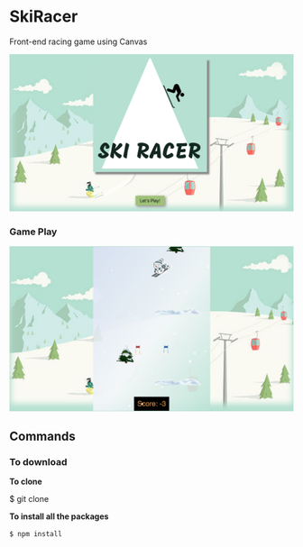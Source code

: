 # SkiRacer

Front-end racing game using Canvas

![Start Page](images/StartPage.png)

### Game Play

![Game Play](images/GamePlay.png)

## Commands

### To download

**To clone**

$ git clone

**To install all the packages**

```sh
$ npm install
```
